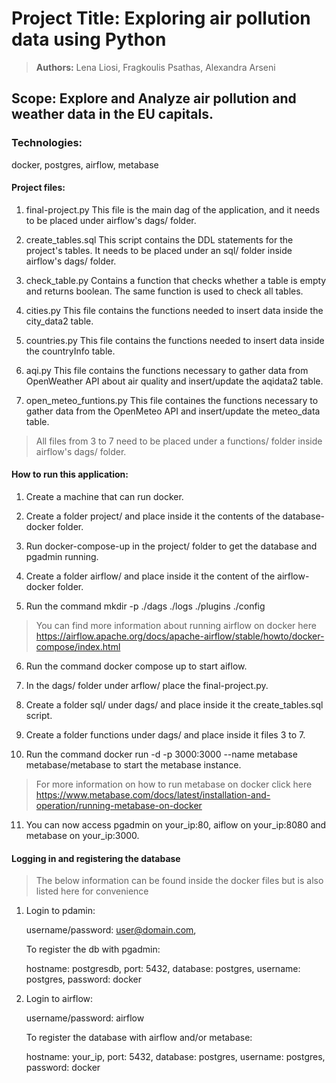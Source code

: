 # Project Title: Exploring air pollution data using Python 

> **Authors:** 
> Lena Liosi,
> Fragkoulis Psathas,
> Alexandra Arseni

## Scope: Explore and Analyze air pollution and weather data in the EU capitals.

### Technologies: 
docker, postgres, airflow, metabase

#### Project files:

1. final-project.py 
This file is the main dag of the application, and it needs to be placed under airflow's dags/ folder.

2. create_tables.sql
This script contains the DDL statements for the project's tables. It needs to be placed under an sql/ folder inside airflow's dags/ folder.

3. check_table.py
Contains a function that checks whether a table is empty and returns boolean. The same function is used to check all tables.

4. cities.py
This file contains the functions needed to insert data inside the city_data2 table.

5. countries.py
This file contains the functions needed to insert data inside the countryInfo table.

6. aqi.py
This file contains the functions necessary to gather data from OpenWeather API about air quality and insert/update the aqidata2 table.

7. open_meteo_funtions.py
This file containes the functions necessary to gather data from the OpenMeteo API and insert/update the meteo_data table.

> All files from 3 to 7 need to be placed under a functions/ folder inside airflow's dags/ folder.

#### How to run this application:

1. Create a machine that can run docker.

2. Create a folder project/ and place inside it the contents of the database-docker folder.

3. Run docker-compose-up in the project/ folder to get the database and pgadmin running.

4. Create a folder airflow/ and place inside it the content of the airflow-docker folder. 

5. Run the command mkdir -p ./dags ./logs ./plugins ./config

> You can find more information about running airflow on docker here https://airflow.apache.org/docs/apache-airflow/stable/howto/docker-compose/index.html

6. Run the command docker compose up to start aiflow.

7. In the dags/ folder under arflow/ place the final-project.py.

8. Create a folder sql/ under dags/ and place inside it the create_tables.sql script.

9. Create a folder functions under dags/ and place inside it files 3 to 7.

10. Run the command docker run -d -p 3000:3000 --name metabase metabase/metabase to start the metabase instance.

> For more information on how to run metabase on docker click here https://www.metabase.com/docs/latest/installation-and-operation/running-metabase-on-docker

11. You can now access pgadmin on your_ip:80, aiflow on your_ip:8080 and metabase on your_ip:3000.

#### Logging in and registering the database
> The below information can be found inside the docker files but is also listed here for convenience
1. Login to pdamin:

    username/password: user@domain.com,

    To register the db with pgadmin:

    hostname: postgresdb,
    port: 5432,
    database: postgres,
    username: postgres,
    password: docker

2. Login to airflow:

    username/password: airflow

    To register the database with airflow and/or metabase:

    hostname: your_ip,
    port: 5432,
    database: postgres,
    username: postgres,
    password: docker
